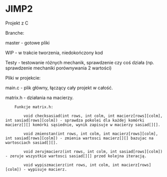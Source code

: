 # JIMP2
Projekt z C

Branche:

  master - gotowe pliki

  WIP - w trakcie tworzenia, niedokończony kod

  Testy - testowanie różnych mechanik, sprawdzenie czy coś działa (np. sprawdzenie mechaniki porównywania 2 wartości)


Pliki w projekcie:
  
  main.c - plik główny, łączący cały projekt w całość.
  
  matrix.h - działania na macierzy.
      
        Funkcje matrix.h:
        
            void checksasiad(int rows, int colm, int macierz[rows][colm], int sasiad[rows][colm]) - sprawdza pokolei dla każdej komórki macierz[][] komórki sąsiednie, wynik zapisuje w macierzy sasiad[][].
            
            void zmienstan(int rows, int colm, int macierz[rows][colm], int sasiad[rows][colm]) - zmienia wartosci macierz[][] bazujac na wartosciach sasiad[][].
            
            void zerujmacierz(int rows, int colm, int sasiad[rows][colm]) - zeruje wszystkie wartosci sasiad[][] przed kolejna iteracją.
            
            void wypiszmacierz(int rows, int colm, int macierz[rows][colm]) - wypisuje macierz.
